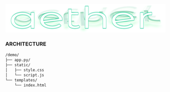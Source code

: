![AetherLogoPNG](aether-logo-full-png.png)

### ARCHITECTURE
```
/demo/
├── app.py/
├── static/
│   ├── style.css
│   └── script.js
└── templates/
    └── index.html
```

